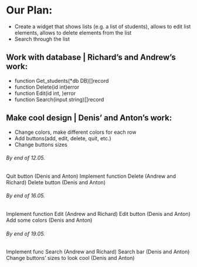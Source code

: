 # Our Plan:

* Create a widget that shows lists (e.g. a list of students), allows to edit list elements, allows to delete elements from the list
* Search through the list

## Work with database | Richard’s and Andrew’s work:

  - function Get_students(*db DB)[]record 
  - function Delete(id int)error 
  - function Edit(id int, )error 
  - function Search(input string)[]record 

## Make cool design | Denis’ and Anton’s work:

  - Change colors, make different colors for each row
  - Add buttons(add, edit, delete, quit, etc.) 
  - Change buttons sizes


###### By end of 12.05.
Quit button (Denis and Anton)
Implement  function Delete (Andrew and Richard)
Delete button (Denis and Anton)

###### By end of 16.05.
Implement function Edit (Andrew and Richard)
Edit button (Denis and Anton)
Add some colors (Denis and Anton)

###### By end of 19.05. 
Implement func Search (Andrew and Richard)
Search bar (Denis and Anton)
Change buttons’ sizes to look cool (Denis and Anton)
